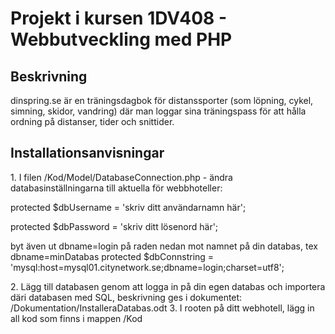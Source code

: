 <h1>Projekt i kursen 1DV408 - Webbutveckling med PHP</h1>

<h2>Beskrivning</h2>
dinspring.se är en träningsdagbok för distanssporter (som löpning, cykel, simning, skidor, vandring) där
man loggar sina träningspass för att hålla ordning på distanser, tider och snittider.

<h2>Installationsanvisningar</h2>
<p>1. I filen /Kod/Model/DatabaseConnection.php - ändra databasinställningarna till aktuella för webbhoteller:</p>
<p>protected $dbUsername = 'skriv ditt användarnamn här';</p>
<p>protected $dbPassword = 'skriv ditt lösenord här';</p>
<p>byt även ut dbname=login på raden nedan mot namnet på din databas, tex dbname=minDatabas
protected $dbConnstring = 'mysql:host=mysql01.citynetwork.se;dbname=login;charset=utf8';</p>
2. Lägg till databasen genom att logga in på din egen databas och importera däri databasen med SQL,
  beskrivning ges i dokumentet: /Dokumentation/InstalleraDatabas.odt
3. I rooten på ditt webhotell, lägg in all kod som finns i mappen /Kod


